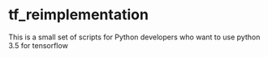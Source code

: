 # tf_reimplementation
This is a small set of scripts for Python developers who want to use python 3.5 for tensorflow
